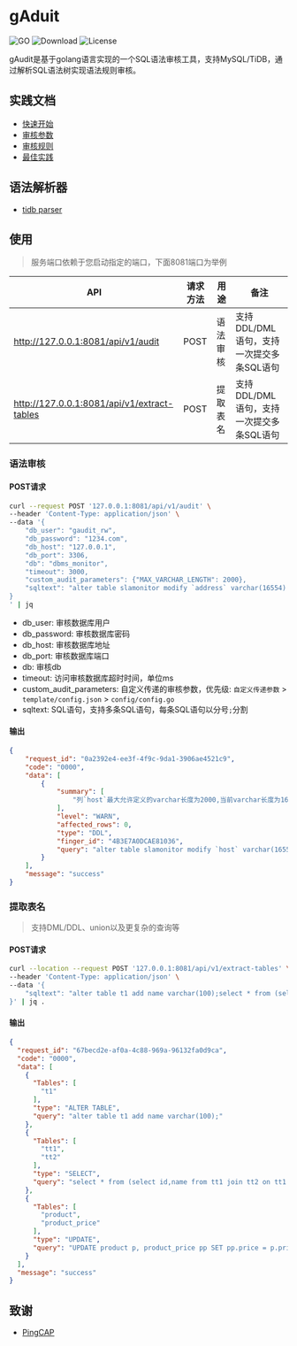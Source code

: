 
# gAduit
![GO](https://img.shields.io/badge/go-1.18-brightgreen.svg?style=flat-square)
![Download](https://img.shields.io/github/downloads/lazzyfu/gAudit/total?style=flat-square)
![License](https://img.shields.io/github/license/lazzyfu/gAudit?style=flat-square)

gAudit是基于golang语言实现的一个SQL语法审核工具，支持MySQL/TiDB，通过解析SQL语法树实现语法规则审核。

## 实践文档
- [快速开始](docs/start.md)
- [审核参数](docs/parameters.md)
- [审核规则](docs/rules.md)
- [最佳实践](docs/practice.md)

## 语法解析器
* [tidb parser](https://github.com/pingcap/tidb/tree/master/parser)


## 使用
> 服务端口依赖于您启动指定的端口，下面8081端口为举例

| API                                         | 请求方法 | 用途     | 备注                                     |
| ------------------------------------------- | -------- | -------- | ---------------------------------------- |
| http://127.0.0.1:8081/api/v1/audit          | POST     | 语法审核 | 支持DDL/DML语句，支持一次提交多条SQL语句 |
| http://127.0.0.1:8081/api/v1/extract-tables | POST     | 提取表名 | 支持DDL/DML语句，支持一次提交多条SQL语句 |

### 语法审核
#### POST请求
```bash
curl --request POST '127.0.0.1:8081/api/v1/audit' \
--header 'Content-Type: application/json' \
--data '{
    "db_user": "gaudit_rw",
    "db_password": "1234.com",
    "db_host": "127.0.0.1",
    "db_port": 3306,
    "db": "dbms_monitor",
    "timeout": 3000,
    "custom_audit_parameters": {"MAX_VARCHAR_LENGTH": 2000},
    "sqltext": "alter table slamonitor modify `address` varchar(16554) NOT NULL DEFAULT '\'''\'' COMMENT '\''主机'\''"
}
' | jq
```
* db_user: 审核数据库用户
* db_password: 审核数据库密码
* db_host: 审核数据库地址
* db_port: 审核数据库端口
* db: 审核db
* timeout: 访问审核数据库超时时间，单位ms
* custom_audit_parameters: 自定义传递的审核参数，优先级: `自定义传递参数` > `template/config.json` > `config/config.go`
* sqltext: SQL语句，支持多条SQL语句，每条SQL语句以分号`;`分割


#### 输出
```json
{
    "request_id": "0a2392e4-ee3f-4f9c-9da1-3906ae4521c9",
    "code": "0000",
    "data": [
        {
            "summary": [
                "列`host`最大允许定义的varchar长度为2000,当前varchar长度为16554[表`slamonitor`]"
            ],
            "level": "WARN",
            "affected_rows": 0,
            "type": "DDL",
            "finger_id": "4B3E7A0DCAE81036",
            "query": "alter table slamonitor modify `host` varchar(16554) NOT NULL DEFAULT '' COMMENT '主机'"
        }
    ],
    "message": "success"
}
```

### 提取表名
> 支持DML/DDL、union以及更复杂的查询等

#### POST请求
```bash
curl --location --request POST '127.0.0.1:8081/api/v1/extract-tables' \
--header 'Content-Type: application/json' \
--data '{
    "sqltext": "alter table t1 add name varchar(100);select * from (select id,name from tt1 join tt2 on tt1.id=tt2.id where tt1.id > 100) as xx;UPDATE product p, product_price pp SET pp.price = p.price * 0.8 WHERE p.productid= pp.productId;"
}' | jq .
```

#### 输出
```json
{
  "request_id": "67becd2e-af0a-4c88-969a-96132fa0d9ca",
  "code": "0000",
  "data": [
    {
      "Tables": [
        "t1"
      ],
      "type": "ALTER TABLE",
      "query": "alter table t1 add name varchar(100);"
    },
    {
      "Tables": [
        "tt1",
        "tt2"
      ],
      "type": "SELECT",
      "query": "select * from (select id,name from tt1 join tt2 on tt1.id=tt2.id where tt1.id > 100) as xx;"
    },
    {
      "Tables": [
        "product",
        "product_price"
      ],
      "type": "UPDATE",
      "query": "UPDATE product p, product_price pp SET pp.price = p.price * 0.8 WHERE p.productid= pp.productId;"
    }
  ],
  "message": "success"
}
```

## 致谢
- [PingCAP](https://github.com/pingcap/tidb/tree/master/parser)